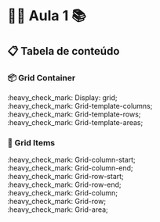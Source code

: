 # :man_teacher: Aula 1 :books:

## :clipboard: Tabela de conteúdo

### :package: Grid Container

<p> 
    :heavy_check_mark: Display: grid;<br>      
    :heavy_check_mark: Grid-template-columns;<br>
    :heavy_check_mark: Grid-template-rows;<br>           
    :heavy_check_mark: Grid-template-areas;<br>    
</p>

### :pencil:  Grid Items
<p>                
    :heavy_check_mark: Grid-column-start;<br>
    :heavy_check_mark: Grid-column-end;<br>
    :heavy_check_mark: Grid-row-start;<br>
    :heavy_check_mark: Grid-row-end;<br>
    :heavy_check_mark: Grid-column;<br>
    :heavy_check_mark: Grid-row;<br>
    :heavy_check_mark: Grid-area;<br>
</p>




